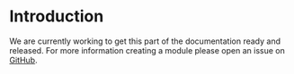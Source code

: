 # Introduction

We are currently working to get this part of the documentation ready and released. For more information creating a module please open an issue on [GitHub](https://github.com/senses-smart-mirror/senses-smartmirror/issues).
